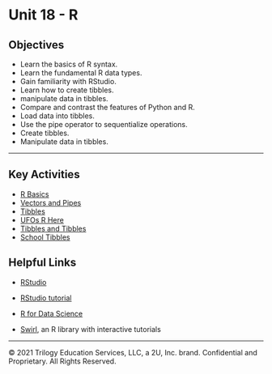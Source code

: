 # Unit 18 - R

## Objectives

* Learn the basics of R syntax.
* Learn the fundamental R data types.
* Gain familiarity with RStudio.
* Learn how to create tibbles.
* manipulate data in tibbles.
* Compare and contrast the features of Python and R.
* Load data into tibbles.
* Use the pipe operator to sequentialize operations.
* Create tibbles.
* Manipulate data in tibbles.

- - -

## Key Activities

* [R Basics](1/Activities/02_Stu_RBasics)
* [Vectors and Pipes](1/Activities/03_Ins_Vectors)
* [Tibbles](1/Activities/06_Stu_Tibble)
* [UFOs R Here](2/Activities/01-Stu_UFO_Pipes)
* [Tibbles and Tibbles](2/Activities/03-Stu_Tibbles_and_Tibbles)
* [School Tibbles](2/Activities/05-School_Tibble)

## Helpful Links

* [RStudio](https://www.rstudio.com/)

* [RStudio tutorial](https://data-flair.training/blogs/rstudio-tutorial/)

* [R for Data Science](http://r4ds.had.co.nz/)

* [Swirl](https://swirlstats.com/), an R library with interactive tutorials

- - -

© 2021 Trilogy Education Services, LLC, a 2U, Inc. brand. Confidential and Proprietary. All Rights Reserved.
